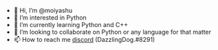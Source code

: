 - 👋 Hi, I’m @moiyashu
- 👀 I’m interested in Python
- 🌱 I’m currently learning Python and C++
- 💞️ I’m looking to collaborate on Python or any language for that matter
- 📫 How to reach me [discord](https://discord.com/users/921425194046873600) (DazzlingDog.#8291)

<!---
moiyashu/moiyashu is a ✨ special ✨ repository because its `README.md` (this file) appears on your GitHub profile.
You can click the Preview link to take a look at your changes.
--->
